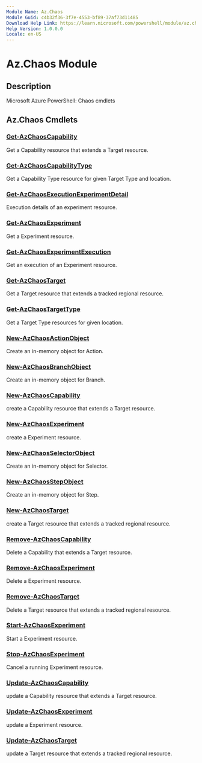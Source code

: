 ```yaml
---
Module Name: Az.Chaos
Module Guid: c4b32f36-3f7e-4553-bf89-37af73d11485
Download Help Link: https://learn.microsoft.com/powershell/module/az.chaos
Help Version: 1.0.0.0
Locale: en-US
---
```


# Az.Chaos Module
## Description
Microsoft Azure PowerShell: Chaos cmdlets

## Az.Chaos Cmdlets
### [Get-AzChaosCapability](Get-AzChaosCapability.md)
Get a Capability resource that extends a Target resource.

### [Get-AzChaosCapabilityType](Get-AzChaosCapabilityType.md)
Get a Capability Type resource for given Target Type and location.

### [Get-AzChaosExecutionExperimentDetail](Get-AzChaosExecutionExperimentDetail.md)
Execution details of an experiment resource.

### [Get-AzChaosExperiment](Get-AzChaosExperiment.md)
Get a Experiment resource.

### [Get-AzChaosExperimentExecution](Get-AzChaosExperimentExecution.md)
Get an execution of an Experiment resource.

### [Get-AzChaosTarget](Get-AzChaosTarget.md)
Get a Target resource that extends a tracked regional resource.

### [Get-AzChaosTargetType](Get-AzChaosTargetType.md)
Get a Target Type resources for given location.

### [New-AzChaosActionObject](New-AzChaosActionObject.md)
Create an in-memory object for Action.

### [New-AzChaosBranchObject](New-AzChaosBranchObject.md)
Create an in-memory object for Branch.

### [New-AzChaosCapability](New-AzChaosCapability.md)
create a Capability resource that extends a Target resource.

### [New-AzChaosExperiment](New-AzChaosExperiment.md)
create a Experiment resource.

### [New-AzChaosSelectorObject](New-AzChaosSelectorObject.md)
Create an in-memory object for Selector.

### [New-AzChaosStepObject](New-AzChaosStepObject.md)
Create an in-memory object for Step.

### [New-AzChaosTarget](New-AzChaosTarget.md)
create a Target resource that extends a tracked regional resource.

### [Remove-AzChaosCapability](Remove-AzChaosCapability.md)
Delete a Capability that extends a Target resource.

### [Remove-AzChaosExperiment](Remove-AzChaosExperiment.md)
Delete a Experiment resource.

### [Remove-AzChaosTarget](Remove-AzChaosTarget.md)
Delete a Target resource that extends a tracked regional resource.

### [Start-AzChaosExperiment](Start-AzChaosExperiment.md)
Start a Experiment resource.

### [Stop-AzChaosExperiment](Stop-AzChaosExperiment.md)
Cancel a running Experiment resource.

### [Update-AzChaosCapability](Update-AzChaosCapability.md)
update a Capability resource that extends a Target resource.

### [Update-AzChaosExperiment](Update-AzChaosExperiment.md)
update a Experiment resource.

### [Update-AzChaosTarget](Update-AzChaosTarget.md)
update a Target resource that extends a tracked regional resource.

